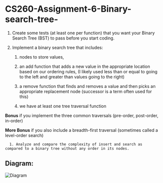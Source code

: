 # CS260-Assignment-6-Binary-search-tree-
1. Create some tests (at least one per function) that you want your Binary Search Tree (BST) to pass before you start coding.

2. Implement a binary search tree that includes:

   1. nodes to store values,

   2. an add function that adds a new value in the appropriate location based on our ordering rules,
   (I likely used less than or equal to going to the left and greater than values going to the right)

   3. a remove function that finds and removes a value and then picks an appropriate replacement node
   (successor is a term often used for this)

   4. we have at least one tree traversal function

**Bonus** if you implement the three common traversals (pre-order, post-order, in-order)

**More Bonus** if you also include a breadth-first traversal (sometimes called a level-order search)

      1. Analyze and compare the complexity of insert and search as compared to a binary tree without any order in its nodes.


## **Diagram:**
![Diagram](https://user-images.githubusercontent.com/59652655/119447567-f1c95100-bce4-11eb-8f50-c561e41e7c8b.png)
